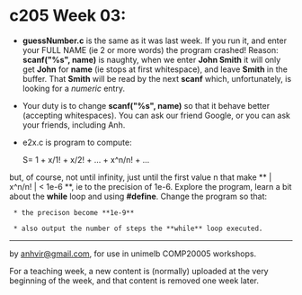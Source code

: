  c205 Week 03:
=======

  * **guessNumber.c** is the same as it was last week. If you run it, and enter your FULL NAME (ie 2 or more words) the program crashed! Reason: **scanf("%s", name)** is naughty, when we enter **John Smith** it will only get **John** for **name** (ie stops at first whitespace), and leave **Smith** in the buffer. That **Smith** will be read by the next **scanf** which, unfortunately, is looking for a *numeric* entry.

  * Your duty is to change **scanf("%s", name)** so that it behave better (accepting whitespaces). You can ask our friend Google, or you can ask your friends, including Anh. 

  * e2x.c is program to compute:

    S=    1 + x/1! + x/2! + ... + x^n/n! + ...

but, of course, not until infinity, just until the first value n that make ** | x^n/n! |  < 1e-6 **, ie to the precision of 1e-6. Explore the program, learn a bit about the **while** loop and using **#define**. Change the program so that:

     * the precison become **1e-9**

     * also output the number of steps the **while** loop executed.     
 
-------------------------------------------------------------
by anhvir@gmail.com, for use in unimelb COMP20005 workshops.

For a teaching week, a new content is (normally) uploaded at the very beginning of the week, and that content is removed one week later.
